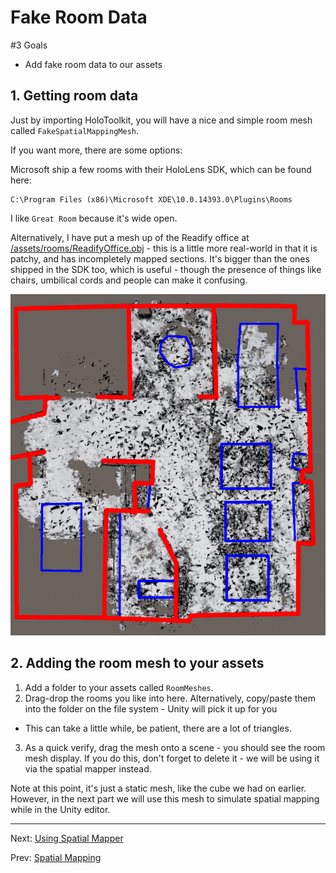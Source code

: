 # Fake Room Data

#3 Goals

* Add fake room data to our assets

## 1. Getting room data

Just by importing HoloToolkit, you will have a nice and simple room mesh called `FakeSpatialMappingMesh`. 

If you want more, there are some options:

Microsoft ship a few rooms with their HoloLens SDK, which can be found here:

```
C:\Program Files (x86)\Microsoft XDE\10.0.14393.0\Plugins\Rooms
```

I like `Great Room` because it's wide open.

Alternatively, I have put a mesh up of the Readify office at [/assets/rooms/ReadifyOffice.obj](/assets/rooms/ReadifyOffice.obj) - this is a little more real-world in that it is patchy, and has incompletely mapped sections.  It's  bigger than the ones shipped in the SDK too, which is useful - though the presence of things like chairs, umbilical cords and people can make it confusing.

![Readify Office Plan](img/readify-office-plan.png)

## 2. Adding the room mesh to your assets

1. Add a folder to your assets called `RoomMeshes`.
2. Drag-drop the rooms you like into here.  Alternatively, copy/paste them into the folder on the file system - Unity will pick it up for you
  * This can take a little while, be patient, there are a lot of triangles.
3. As a quick verify, drag the mesh onto a scene - you should see the room mesh display. If you do this, don't forget to delete it - we will be using it via the spatial mapper instead.

Note at this point, it's just a static mesh, like the cube we had on earlier.  However, in the next part we will use this mesh to simulate spatial mapping while in the Unity editor.

---
Next: [Using Spatial Mapper](2-using-spatial-mapper.md)

Prev: [Spatial Mapping](1-create-the-scene.md)